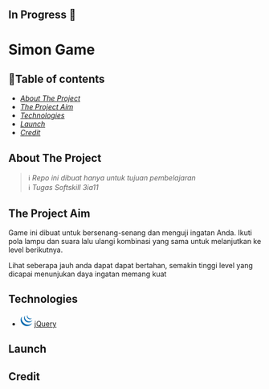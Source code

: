 ##  In Progress :construction_worker:
# Simon Game

## :round_pushpin:Table of contents
- _[About The Project](#about-the-project)_
- _[The Project Aim](#the-project-aim)_
- _[Technologies](#technologies)_
- _[Launch](#launch)_
- _[Credit](#credit)_

## About The Project
> :information_source: _Repo ini dibuat hanya untuk tujuan pembelajaran_ </br>
> :information_source: _Tugas Softskill 3ia11_

## The Project Aim
Game ini dibuat untuk bersenang-senang dan menguji ingatan Anda. Ikuti pola lampu dan suara lalu ulangi kombinasi yang sama untuk melanjutkan ke level berikutnya.

Lihat seberapa jauh anda dapat dapat bertahan, semakin tinggi level yang dicapai menunjukan daya ingatan memang kuat

## Technologies
- ![jQuery](images/Jquery.png) [jQuery](https://jquery.com/)

## Launch

## Credit
